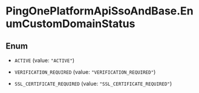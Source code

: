 # PingOnePlatformApiSsoAndBase.EnumCustomDomainStatus

## Enum


* `ACTIVE` (value: `"ACTIVE"`)

* `VERIFICATION_REQUIRED` (value: `"VERIFICATION_REQUIRED"`)

* `SSL_CERTIFICATE_REQUIRED` (value: `"SSL_CERTIFICATE_REQUIRED"`)


